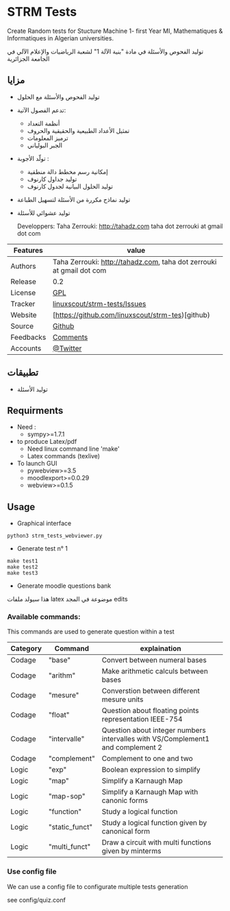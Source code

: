 # STRM Tests

Create Random tests for Stucture Machine 1- first Year MI, Mathematiques &amp; Informatiques in Algerian universities.

توليد الفحوص والأسئلة في مادة "بنية الآلة 1" لشعبة الرياضيات والإعلام الآلي في الجامعة الجزائرية

##  مزايا

* توليد الفحوص والأسئلة مع الحلول
* تدعم الفصول الآتية:
  * أنظمة التعداد
  * تمثيل الأعداد الطبيعية والحقيقية والحروف
  * ترميز المعلومات
  * الجبر البولياني
* تولّد الأجوبة :
  * إمكانية رسم مخطط دالة منطقية
  * توليد جداول كارنوف
  * توليد الحلول البيانية لجدول كارنوف
* توليد نماذج مكررة من الأسئلة لتسهيل الطباعة
* توليد عشوائي للأسئلة

  Developpers:  Taha Zerrouki: http://tahadz.com
    taha dot zerrouki at gmail dot com

Features |   value
------------|-----------
Authors  | Taha Zerrouki: http://tahadz.com,  taha dot zerrouki at gmail dot com
Release  | 0.2
License  |[GPL](https://github.com/linuxscout/strm-tests/master/LICENSE)
Tracker  |[linuxscout/strm-tests/Issues](https://github.com/linuxscout/strm-tests/issues)
Website  |[https://github.com/linuxscout/strm-tes)[github)
Source  |[Github](https://github.com/linuxscout/strm-tests)
Feedbacks  |[Comments](https://github.com/linuxscout/strm-tests/issues)
Accounts  |[@Twitter](https://twitter.com/linuxscout) 




## تطبيقات 
* توليد الأسئلة

## Requirments
* Need :
 	- sympy>=1.7.1
 * to produce Latex/pdf
	 - Need linux command line 'make'
	 - Latex commands (texlive)
 * To launch GUI
	- pywebview>=3.5
	- moodlexport>=0.0.29
	- webview>=0.1.5
 
## Usage

* Graphical interface
```
python3 strm_tests_webviewer.py
```


* Generate test n° 1
```
make test1 
make test2 
make test3

```

* Generate moodle questions bank

هذا سيولد ملفات latex موضوعة في المجد edits

### Available commands:
 This commands are used to generate question within a test

Category |Command | explaination
---------|--------|-------------
Codage | "base" |    Convert between numeral bases
Codage | "arithm" |  Make arithmetic calculs between bases
Codage | "mesure" |  Converstion between different mesure units
Codage | "float" | Question about floating points representation IEEE-754
Codage | "intervalle" | Question about integer numbers intervalles with VS/Complement1  and complement 2
Codage | "complement" | Complement to one and two
Logic | "exp" |     Boolean expression to simplify
Logic |"map" |     Simplify a Karnaugh Map
Logic |"map-sop" |      Simplify a Karnaugh Map with canonic forms
Logic | "function" |    Study a logical function
Logic | "static_funct" |  Study a logical function given by canonical form
Logic | "multi_funct" |   Draw a circuit with multi functions given by minterms

### Use config file

We can use a config file to configurate multiple tests generation

see config/quiz.conf

